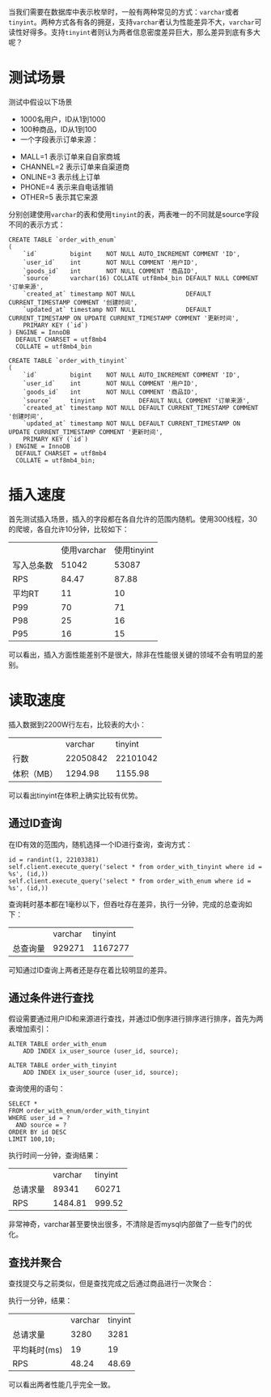 当我们需要在数据库中表示枚举时，一般有两种常见的方式：`varchar`或者`tinyint`。两种方式各有各的拥趸，支持`varchar`者认为性能差异不大，`varchar`可读性好得多。支持`tinyint`者则认为两者信息密度差异巨大，那么差异到底有多大呢？

# 测试场景

测试中假设以下场景

* 1000名用户，ID从1到1000
* 100种商品，ID从1到100
* 一个字段表示订单来源：
+ MALL=1 表示订单来自自家商城
+ CHANNEL=2 表示订单来自渠道商
+ ONLINE=3 表示线上订单
+ PHONE=4 表示来自电话推销
+ OTHER=5 表示其它来源

分别创建使用`varchar`的表和使用`tinyint`的表，两表唯一的不同就是source字段不同的表示方式：

```
CREATE TABLE `order_with_enum`
(
    `id`         bigint    NOT NULL AUTO_INCREMENT COMMENT 'ID',
    `user_id`    int       NOT NULL COMMENT '用户ID',
    `goods_id`   int       NOT NULL COMMENT '商品ID',
    `source`     varchar(16) COLLATE utf8mb4_bin DEFAULT NULL COMMENT '订单来源',
    `created_at` timestamp NOT NULL              DEFAULT CURRENT_TIMESTAMP COMMENT '创建时间',
    `updated_at` timestamp NOT NULL              DEFAULT CURRENT_TIMESTAMP ON UPDATE CURRENT_TIMESTAMP COMMENT '更新时间',
    PRIMARY KEY (`id`)
) ENGINE = InnoDB
  DEFAULT CHARSET = utf8mb4
  COLLATE = utf8mb4_bin
```

```
CREATE TABLE `order_with_tinyint`
(
    `id`         bigint    NOT NULL AUTO_INCREMENT COMMENT 'ID',
    `user_id`    int       NOT NULL COMMENT '用户ID',
    `goods_id`   int       NOT NULL COMMENT '商品ID',
    `source`     tinyint            DEFAULT NULL COMMENT '订单来源',
    `created_at` timestamp NOT NULL DEFAULT CURRENT_TIMESTAMP COMMENT '创建时间',
    `updated_at` timestamp NOT NULL DEFAULT CURRENT_TIMESTAMP ON UPDATE CURRENT_TIMESTAMP COMMENT '更新时间',
    PRIMARY KEY (`id`)
) ENGINE = InnoDB
  DEFAULT CHARSET = utf8mb4
  COLLATE = utf8mb4_bin;
```
# 插入速度

首先测试插入场景，插入的字段都在各自允许的范围内随机。使用300线程，30的爬坡，各自允许10分钟，比较如下：

|  |  |  |
| --- | --- | --- |
|  | 使用varchar | 使用tinyint |
| 写入总条数 | 51042 | 53087 |
| RPS | 84.47 | 87.88 |
| 平均RT | 11 | 10 |
| P99 | 70 | 71 |
| P98 | 25 | 16 |
| P95 | 16 | 15 |

可以看出，插入方面性能差别不是很大，除非在性能很关键的领域不会有明显的差别。

# 读取速度

插入数据到2200W行左右，比较表的大小：

|  |  |  |
| --- | --- | --- |
|  | varchar | tinyint |
| 行数 | 22050842 | 22101042 |
| 体积（MB） | 1294.98 | 1155.98 |

可以看出tinyint在体积上确实比较有优势。

## 通过ID查询

在ID有效的范围内，随机选择一个ID进行查询，查询方式：

```
id = randint(1, 22103381)
self.client.execute_query('select * from order_with_tinyint where id = %s', (id,))
self.client.execute_query('select * from order_with_enum where id = %s', (id,))
```
查询耗时基本都在1毫秒以下，但吞吐存在差异，执行一分钟，完成的总查询如下：

|  |  |  |
| --- | --- | --- |
|  | varchar | tinyint |
| 总查询量 | 929271 | 1167277 |

可知通过ID查询上两者还是存在着比较明显的差异。

## 通过条件进行查找

假设需要通过用户ID和来源进行查找，并通过ID倒序进行排序进行排序，首先为两表增加索引：

```
ALTER TABLE order_with_enum
    ADD INDEX ix_user_source (user_id, source);

ALTER TABLE order_with_tinyint
    ADD INDEX ix_user_source (user_id, source);
```
查询使用的语句：

```
SELECT *
FROM order_with_enum/order_with_tinyint
WHERE user_id = ?
  AND source = ?
ORDER BY id DESC
LIMIT 100,10;
```
执行时间一分钟，查询结果：

|  |  |  |
| --- | --- | --- |
|  | varchar | tinyint |
| 总请求量 | 89341 | 60271 |
| RPS | 1484.81 | 999.52 |

 非常神奇，varchar甚至要快出很多，不清除是否mysql内部做了一些专门的优化。

## 查找并聚合

查找提交与之前类似，但是查找完成之后通过商品进行一次聚合：

执行一分钟，结果：

|  |  |  |
| --- | --- | --- |
|  | varchar | tinyint |
| 总请求量 | 3280 | 3281 |
| 平均耗时(ms) | 19 | 19 |
| RPS | 48.24 | 48.69 |

可以看出两者性能几乎完全一致。

